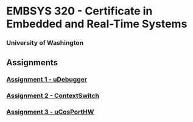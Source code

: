 # EMBSYS 320 - Certificate in Embedded and Real-Time Systems
### University of Washington

## Assignments

### [Assignment 1 - uDebugger](uDebugger)
### [Assignment 2 - ContextSwitch](ContextSwitch)
### [Assignment 3 - uCosPortHW](uCosPortHW)
